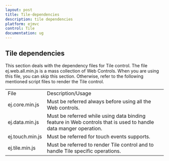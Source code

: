 ```yaml
---
layout: post
title: Tile-dependencies
description: tile dependencies
platform: ejmvc
control: Tile
documentation: ug
---
```


## Tile dependencies

This section deals with the dependency files for Tile control. The file ej.web.all.min.js is a mass collection of Web Controls. When you are using this file, you can skip this section. Otherwise, refer to the following mentioned script files to render the Tile control.

<table>
<tr>
<td>
File</td><td>
Description/Usage</td></tr>
<tr>
<td>
ej.core.min.js</td><td>
Must be referred always before using all the Web controls.</td></tr>
<tr>
<td>
ej.data.min.js</td><td>
Must be referred while using data binding feature in Web controls that is used to handle data manger operation.</td></tr>
<tr>
<td>
ej.touch.min.js</td><td>
Must be referred for touch events supports.</td></tr>
<tr>
<td>
ej.tile.min.js</td><td>
Must be referred to render Tile control and to handle Tile specific operations.</td></tr>
</table>


